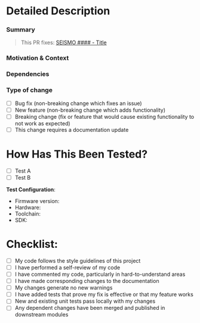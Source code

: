<!--- Add title with the following format,

type: [SEISMO-XXXX] SHORTENED TASK TITLE

where type is:
1. draft - to be completed PR
2. feat - new feature
3. fix - bug fixes
4. test - unit tests
5. chore - (aka housekeeping) cleaning/styling/refactor code, documentations, adding comments
--> 

# Detailed Description

### Summary
<!--- Please link the related issue/task --> 
> This PR fixes: [SEISMO #### - Title](issue-link)

<!--- Please include a detailed summary of the changes --> 
 
### Motivation & Context
<!--- Why is this change required? What problem does it solve? -->
<!--- If it fixes an open issue, please link to the issue here. -->
### Dependencies
<!--- List any dependencies that are required for this change. -->

### Type of change
<!--- Please delete options that are not relevant. -->
- [ ] Bug fix (non-breaking change which fixes an issue)
- [ ] New feature (non-breaking change which adds functionality)
- [ ] Breaking change (fix or feature that would cause existing functionality to not work as expected)
- [ ] This change requires a documentation update

<!--- If breaking change, detail which existing functionality/s should or is expected to change -->


# How Has This Been Tested?
<!--- Remove this section if not applicable -->

<!--- Please describe the tests that you ran to verify your changes. -->
<!--- Provide instructions so we can reproduce. -->
<!--- Please also list any relevant details for your test configuration -->

- [ ] Test A
- [ ] Test B

**Test Configuration**:
* Firmware version:
* Hardware:
* Toolchain:
* SDK:


# Checklist:
<!--- Double check the following and leave uncheck those that you haven't done or are not applicable. -->

- [ ] My code follows the style guidelines of this project
- [ ] I have performed a self-review of my code
- [ ] I have commented my code, particularly in hard-to-understand areas
- [ ] I have made corresponding changes to the documentation
- [ ] My changes generate no new warnings
- [ ] I have added tests that prove my fix is effective or that my feature works
- [ ] New and existing unit tests pass locally with my changes
- [ ] Any dependent changes have been merged and published in downstream modules
